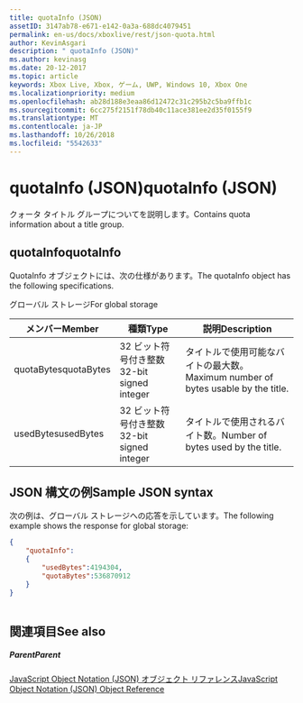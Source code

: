 ```yaml
---
title: quotaInfo (JSON)
assetID: 3147ab78-e671-e142-0a3a-688dc4079451
permalink: en-us/docs/xboxlive/rest/json-quota.html
author: KevinAsgari
description: " quotaInfo (JSON)"
ms.author: kevinasg
ms.date: 20-12-2017
ms.topic: article
keywords: Xbox Live, Xbox, ゲーム, UWP, Windows 10, Xbox One
ms.localizationpriority: medium
ms.openlocfilehash: ab28d188e3eaa86d12472c31c295b2c5ba9ffb1c
ms.sourcegitcommit: 6cc275f2151f78db40c11ace381ee2d35f0155f9
ms.translationtype: MT
ms.contentlocale: ja-JP
ms.lasthandoff: 10/26/2018
ms.locfileid: "5542633"
---
```

# <a name="quotainfo-json"></a><span data-ttu-id="e5191-104">quotaInfo (JSON)</span><span class="sxs-lookup"><span data-stu-id="e5191-104">quotaInfo (JSON)</span></span>
<span data-ttu-id="e5191-105">クォータ タイトル グループについてを説明します。</span><span class="sxs-lookup"><span data-stu-id="e5191-105">Contains quota information about a title group.</span></span> 
<a id="ID4EN"></a>

 
## <a name="quotainfo"></a><span data-ttu-id="e5191-106">quotaInfo</span><span class="sxs-lookup"><span data-stu-id="e5191-106">quotaInfo</span></span>
 
<span data-ttu-id="e5191-107">QuotaInfo オブジェクトには、次の仕様があります。</span><span class="sxs-lookup"><span data-stu-id="e5191-107">The quotaInfo object has the following specifications.</span></span>
 
<span data-ttu-id="e5191-108">グローバル ストレージ</span><span class="sxs-lookup"><span data-stu-id="e5191-108">For global storage</span></span>
 
| <span data-ttu-id="e5191-109">メンバー</span><span class="sxs-lookup"><span data-stu-id="e5191-109">Member</span></span>| <span data-ttu-id="e5191-110">種類</span><span class="sxs-lookup"><span data-stu-id="e5191-110">Type</span></span>| <span data-ttu-id="e5191-111">説明</span><span class="sxs-lookup"><span data-stu-id="e5191-111">Description</span></span>| 
| --- | --- | --- | 
| <span data-ttu-id="e5191-112">quotaBytes</span><span class="sxs-lookup"><span data-stu-id="e5191-112">quotaBytes</span></span>| <span data-ttu-id="e5191-113">32 ビット符号付き整数</span><span class="sxs-lookup"><span data-stu-id="e5191-113">32-bit signed integer</span></span> | <span data-ttu-id="e5191-114">タイトルで使用可能なバイトの最大数。</span><span class="sxs-lookup"><span data-stu-id="e5191-114">Maximum number of bytes usable by the title.</span></span>| 
| <span data-ttu-id="e5191-115">usedBytes</span><span class="sxs-lookup"><span data-stu-id="e5191-115">usedBytes</span></span>| <span data-ttu-id="e5191-116">32 ビット符号付き整数</span><span class="sxs-lookup"><span data-stu-id="e5191-116">32-bit signed integer</span></span> | <span data-ttu-id="e5191-117">タイトルで使用されるバイト数。</span><span class="sxs-lookup"><span data-stu-id="e5191-117">Number of bytes used by the title.</span></span>| 
  
<a id="ID4EXB"></a>

 
## <a name="sample-json-syntax"></a><span data-ttu-id="e5191-118">JSON 構文の例</span><span class="sxs-lookup"><span data-stu-id="e5191-118">Sample JSON syntax</span></span>
 
<span data-ttu-id="e5191-119">次の例は、グローバル ストレージへの応答を示しています。</span><span class="sxs-lookup"><span data-stu-id="e5191-119">The following example shows the response for global storage:</span></span>
 

```json
{
    "quotaInfo":
    {
        "usedBytes":4194304,
        "quotaBytes":536870912
    }
}
      
```

  
<a id="ID4ECC"></a>

 
## <a name="see-also"></a><span data-ttu-id="e5191-120">関連項目</span><span class="sxs-lookup"><span data-stu-id="e5191-120">See also</span></span>
 
<a id="ID4EEC"></a>

 
##### <a name="parent"></a><span data-ttu-id="e5191-121">Parent</span><span class="sxs-lookup"><span data-stu-id="e5191-121">Parent</span></span> 

[<span data-ttu-id="e5191-122">JavaScript Object Notation (JSON) オブジェクト リファレンス</span><span class="sxs-lookup"><span data-stu-id="e5191-122">JavaScript Object Notation (JSON) Object Reference</span></span>](atoc-xboxlivews-reference-json.md)

   